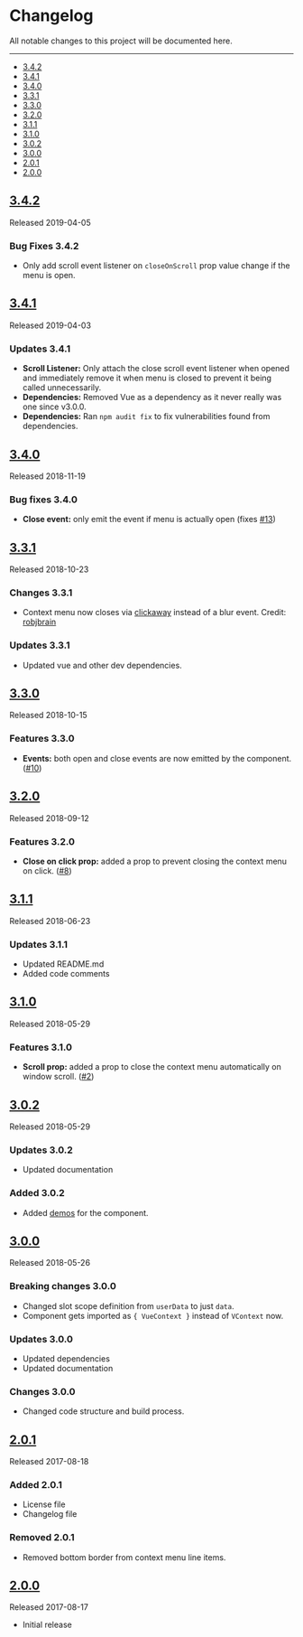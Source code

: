 # Changelog

All notable changes to this project will be documented here.

---

- [3.4.2](#3.4.2)
- [3.4.1](#3.4.1)
- [3.4.0](#3.4.0)
- [3.3.1](#3.3.1)
- [3.3.0](#3.3.0)
- [3.2.0](#3.2.0)
- [3.1.1](#3.1.1)
- [3.1.0](#3.1.0)
- [3.0.2](#3.0.2)
- [3.0.0](#3.0.0)
- [2.0.1](#2.0.1)
- [2.0.0](#2.0.0)

<a name="3.4.2"></a>
## [3.4.2](https://github.com/rawilk/vue-context/releases/tag/3.4.2)

Released 2019-04-05

### Bug Fixes 3.4.2
- Only add scroll event listener on `closeOnScroll` prop value change if the menu is open.

<a name="3.4.1"></a>
## [3.4.1](https://github.com/rawilk/vue-context/releases/tag/3.4.1)

Released 2019-04-03

### Updates 3.4.1
- **Scroll Listener:** Only attach the close scroll event listener when opened and immediately remove it when menu is closed
to prevent it being called unnecessarily. 
- **Dependencies:** Removed Vue as a dependency as it never really was one since v3.0.0.
- **Dependencies:** Ran `npm audit fix` to fix vulnerabilities found from dependencies.

<a name="3.4.0"></a>
## [3.4.0](https://github.com/rawilk/vue-context/releases/tag/3.4.0)

Released 2018-11-19

### Bug fixes 3.4.0
- **Close event:** only emit the event if menu is actually open (fixes [#13](https://github.com/rawilk/vue-context/issues/13))

<a name="3.3.1"></a>
## [3.3.1](https://github.com/rawilk/vue-context/releases/tag/3.3.1)

Released 2018-10-23

### Changes 3.3.1
- Context menu now closes via [clickaway](https://github.com/simplesmiler/vue-clickaway) instead of a blur event. Credit: [robjbrain](https://github.com/robjbrain)

### Updates 3.3.1
- Updated vue and other dev dependencies.

<a name="3.3.0"></a>
## [3.3.0](https://github.com/rawilk/vue-context/releases/tag/3.3.0)

Released 2018-10-15

### Features 3.3.0
- **Events:** both open and close events are now emitted by the component. ([#10](https://github.com/rawilk/vue-context/issues/10))

<a name="3.2.0"></a>
## [3.2.0](https://github.com/rawilk/vue-context/releases/tag/3.2.0)

Released 2018-09-12

### Features 3.2.0
- **Close on click prop:** added a prop to prevent closing the context menu on click. ([#8](https://github.com/rawilk/vue-context/issues/8))

<a name="3.1.1"></a>
## [3.1.1](https://github.com/rawilk/vue-context/releases/tag/3.1.1)

Released 2018-06-23

### Updates 3.1.1
- Updated README.md
- Added code comments

<a name="3.1.0"></a>
## [3.1.0](https://github.com/rawilk/vue-context/releases/tag/3.1.0)

Released 2018-05-29

### Features 3.1.0
- **Scroll prop:** added a prop to close the context menu automatically on window scroll. ([#2](https://github.com/rawilk/vue-context/issues/2))

<a name="3.0.2"></a>
## [3.0.2](https://github.com/rawilk/vue-context/releases/tag/3.0.2)

Released 2018-05-29

### Updates 3.0.2
- Updated documentation

### Added 3.0.2
- Added [demos](https://vue-context.randallwilk.com) for the component.

<a name="3.0.0"></a>
## [3.0.0](https://github.com/rawilk/vue-context/releases/tag/3.0.0)

Released 2018-05-26

### Breaking changes 3.0.0
- Changed slot scope definition from `userData` to just `data`.
- Component gets imported as `{ VueContext }` instead of `VContext` now.

### Updates 3.0.0
- Updated dependencies
- Updated documentation

### Changes 3.0.0
- Changed code structure and build process.

<a name="2.0.1"></a>
## [2.0.1](https://github.com/rawilk/vue-context/releases/tag/2.0.1)

Released 2017-08-18

### Added 2.0.1
- License file
- Changelog file

### Removed 2.0.1
- Removed bottom border from context menu line items.

<a name="2.0.0"></a>
## [2.0.0](https://github.com/rawilk/vue-context/releases/tag/2.0.0)

Released 2017-08-17

- Initial release